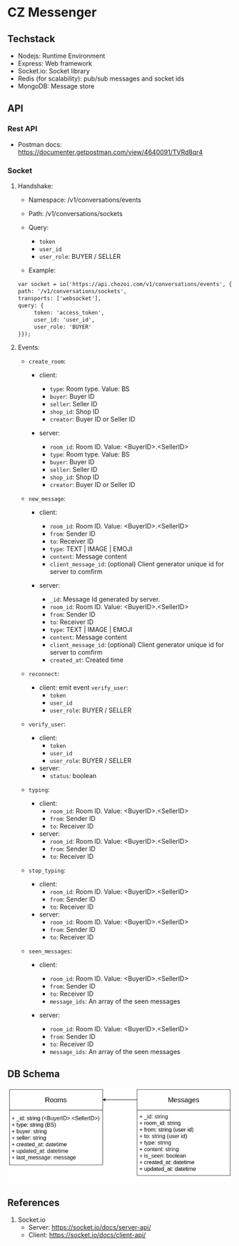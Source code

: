 # CZ Messenger

## Techstack
- Nodejs: Runtime Environment
- Express: Web framework
- Socket.io: Socket library
- Redis (for scalability): pub/sub messages and socket ids
- MongoDB: Message store


## API
### Rest API
- Postman docs: https://documenter.getpostman.com/view/4640091/TVRd8qr4

### Socket
1. Handshake:
     - Namespace: /v1/conversations/events
     - Path: /v1/conversations/sockets
     - Query:
          - ```token```
          - ```user_id```
          - ```user_role```: BUYER / SELLER

     - Example:
     ```
     var socket = io('https://api.chozoi.com/v1/conversations/events', {
     path: '/v1/conversations/sockets',
     transports: ['websocket'],
     query: {
          token: 'access_token',
          user_id: 'user_id',
          user_role: 'BUYER'
     }});
     ```

2. Events:

      - ```create_room```:
          - client:
               - ```type```: Room type. Value: BS
               - ```buyer```: Buyer ID
               - ```seller```: Seller ID
               - ```shop_id```: Shop ID
               -  ```creator```: Buyer ID or Seller ID

          - server:
               - ```room_id```: Room ID. Value: \<BuyerID\>.\<SellerID\>
               - ```type```: Room type. Value: BS
               - ```buyer```: Buyer ID
               - ```seller```: Seller ID
               - ```shop_id```: Shop ID
               -  ```creator```: Buyer ID or Seller ID

     - ```new_message```:
          - client:
               - ```room_id```: Room ID. Value: \<BuyerID\>.\<SellerID\>
               - ```from```: Sender ID
               - ```to```: Receiver ID
               - ```type```: TEXT | IMAGE | EMOJI
               -  ```content```: Message content
               -  ```client_message_id```: (optional) Client generator unique id for server to comfirm

          - server:
               - ```_id```: Message Id generated by server.
               - ```room_id```: Room ID. Value: \<BuyerID\>.\<SellerID\>
               - ```from```: Sender ID
               - ```to```: Receiver ID
               - ```type```: TEXT | IMAGE | EMOJI
               -  ```content```: Message content
               -  ```client_message_id```: (optional) Client generator unique id for server to comfirm
               - ```created_at```: Created time

     - ```reconnect```:
          - client: emit event ```verify_user```:
               - ```token```
               - ```user_id```
               - ```user_role```: BUYER / SELLER

     - ```verify_user```:
          - client:
               - ```token```
               - ```user_id```
               - ```user_role```: BUYER / SELLER
          - server:
               - ```status```: boolean

     - ```typing```:
          - client:
               - ```room_id```: Room ID. Value: \<BuyerID\>.\<SellerID\>
               - ```from```: Sender ID
               - ```to```: Receiver ID
          - server:
               - ```room_id```: Room ID. Value: \<BuyerID\>.\<SellerID\>
               - ```from```: Sender ID
               - ```to```: Receiver ID
          
     - ```stop_typing```:
          - client:
               - ```room_id```: Room ID. Value: \<BuyerID\>.\<SellerID\>
               - ```from```: Sender ID
               - ```to```: Receiver ID
          - server:
               - ```room_id```: Room ID. Value: \<BuyerID\>.\<SellerID\>
               - ```from```: Sender ID
               - ```to```: Receiver ID
          

     - ```seen_messages```:
          - client:
               - ```room_id```: Room ID. Value: \<BuyerID\>.\<SellerID\>
               - ```from```: Sender ID
               - ```to```: Receiver ID
               - ```message_ids```: An array of the seen messages 

          - server:
               - ```room_id```: Room ID. Value: \<BuyerID\>.\<SellerID\>
               - ```from```: Sender ID
               - ```to```: Receiver ID
               - ```message_ids```: An array of the seen messages 


## DB Schema
![](ref/img/cz-chat-schema.png)


## References
1. Socket.io
     - Server: https://socket.io/docs/server-api/
     - Client: https://socket.io/docs/client-api/